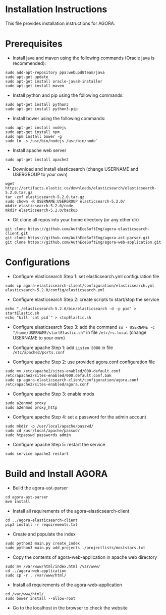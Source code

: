 Installation Instructions
=========================
This file provides installation instructions for AGORA.

# Prerequisites
- Install java and maven using the following commands (Oracle java is recommended):
```
sudo add-apt-repository ppa:webupd8team/java
sudo apt-get update
sudo apt-get install oracle-java8-installer
sudo apt-get install maven
```

- Install python and pip using the following commands:
```
sudo apt-get install python3
sudo apt-get install python3-pip
```

- Install bower using the following commands:
```
sudo apt-get install nodejs
sudo apt-get install npm
sudo npm install bower -g
sudo ln -s /usr/bin/nodejs /usr/bin/node`
```

- Install apache web server
```
sudo apt-get install apache2
```

- Download and install elasticsearch (change USERNAME and USERGROUP to your own)
```
wget https://artifacts.elastic.co/downloads/elasticsearch/elasticsearch-5.2.0.tar.gz
tar -zxf elasticsearch-5.2.0.tar.gz
sudo chown -R USERNAME:USERGROUP elasticsearch-5.2.0/
mkdir elasticsearch-5.2.0/code
mkdir elasticsearch-5.2.0/backup
```

- Git clone all repos into your home directory (or any other dir)
```
git clone https://github.com/AuthEceSoftEng/agora-elasticsearch-client.git
git clone https://github.com/AuthEceSoftEng/agora-ast-parser.git
git clone https://github.com/AuthEceSoftEng/agora-web-application.git
```

# Configurations
- Configure elasticsearch Step 1: set elasticsearch.yml configuration file
```
sudo cp agora-elasticsearch-client/configuration/elasticsearch.yml elasticsearch-5.2.0/config/elasticsearch.yml
```

- Configure elasticsearch Step 2: create scripts to start/stop the service
```
echo "./elasticsearch-5.2.0/bin/elasticsearch -d -p pid" > startElastic.sh
echo "kill `cat pid`" > stopElastic.sh
```

- Configure elasticsearch Step 3: add the command `su - USERNAME -c "/home/USERNAME/startElastic.sh"` in file `/etc/rc.local` (change USERNAME to your own)

- Configure apache Step 1: add `Listen 8080` in file `/etc/apache2/ports.conf`
- Configure apache Step 2: use provided agora.conf configuration file
```
sudo mv /etc/apache2/sites-enabled/000-default.conf /etc/apache2/sites-enabled/000.default.conf.bak
sudo cp agora-elasticsearch-client/configuration/agora.conf /etc/apache2/sites-enabled/agora.conf
```
- Configure apache Step 3: enable mods
```
sudo a2enmod proxy
sudo a2enmod proxy_http
```
- Configure apache Step 4: set a password for the admin account
```
sudo mkdir -p /usr/local/apache/passwd/
sudo cd /usr/local/apache/passwd/
sudo htpasswd passwords admin
```
- Configure apache Step 5: restart the service
```
sudo service apache2 restart
```

# Build and Install AGORA

- Build the agora-ast-parser
```
cd agora-ast-parser
mvn install
```

- Install all requirements of the agora-elasticsearch-client
```
cd ../agora-elasticsearch-client
pip3 install -r requirements.txt
```

- Create and populate the index
```
sudo python3 main.py create_index
sudo python3 main.py add_projects ./projectlists/moststars.txt
```

- Copy the contents of agora-web-application in apache web directory
```
sudo mv /var/www/html/index.html /var/www/
cd ../agora-web-application
sudo cp -r . /var/www/html/
```

- Install all requirements of the agora-web-application
```
cd /var/www/html/
sudo bower install --allow-root
```

- Go to the localhost in the browser to check the website


